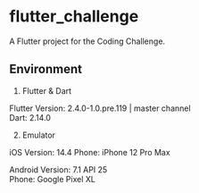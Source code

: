 # flutter_challenge

A Flutter project for the Coding Challenge.

## Environment

1. Flutter & Dart

Flutter Version: 2.4.0-1.0.pre.119 | master channel  
Dart: 2.14.0

2. Emulator

iOS
Version: 14.4
Phone: iPhone 12 Pro Max

Android
Version: 7.1 API 25  
Phone: Google Pixel XL
